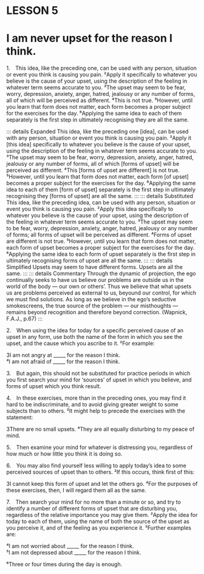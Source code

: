 # LESSON 5

# I am never upset for the reason I think.

<a name=w-pi-5-1></a>1.&emsp;This idea, like the preceding one, can be used with any person, situation or event you think is causing you pain. ²Apply it specifically to whatever you believe is the cause of your upset, using the description of the feeling in whatever term seems accurate to you. ³The upset may seem to be fear, worry, depression, anxiety, anger, hatred, jealousy or any number of forms, all of which will be perceived as different. ⁴This is not true. ⁵However, until you learn that form does not matter, each form becomes a proper subject for the exercises for the day. ⁶Applying the same idea to each of them separately is the first step in ultimately recognising they are all the same.


::: details Expanded
This idea, like the preceding one [idea], can be used with any person, situation or event you think is causing you pain. ²Apply it [this idea] specifically to whatever you believe is the cause of your upset, using the description of the feeling in whatever term seems accurate to you. ³The upset may seem to be fear, worry, depression, anxiety, anger, hatred, jealousy or any number of forms, all of which [forms of upset] will be perceived as different. ⁴This [forms of upset are different] is not true. ⁵However, until you learn that form does not matter, each form [of upset] becomes a proper subject for the exercises for the day. ⁶Applying the same idea to each of them [form of upset] separately is the first step in ultimately recognising they [forms of upset] are all the same.
:::
::: details Substituted
This idea, like the preceding idea, can be used with any person, situation or event you think is causing you pain. ²Apply this idea specifically to whatever you believe is the cause of your upset, using the description of the feeling in whatever term seems accurate to you. ³The upset may seem to be fear, worry, depression, anxiety, anger, hatred, jealousy or any number of forms; all forms of upset will be perceived as different. ⁴Forms of upset are different is not true. ⁵However, until you learn that form does not matter, each form of upset becomes a proper subject for the exercises for the day. ⁶Applying the same idea to each form of upset separately is the first step in ultimately recognising forms of upset are all the same.
:::
::: details Simplified
Upsets may seem to have different forms. Upsets are all the same.
:::
::: details Commentary
Through the dynamic of projection, the ego continually seeks to have us believe our problems are outside us in the world of the body — our own or others’. Thus we believe that what upsets us are problems perceived as external to us, beyound our control, for which we must find solutions. As long as we believe in the ego’s seductive smokescreens, the true source of the problem — our misthoughts — remains beyond recognition and therefore beyond correction. (Wapnick, F.A.J., p.67)
:::


<a name=w-pi-5-2></a>2.&emsp;When using the idea for today for a specific perceived cause of an upset in any form, use both the name of the form in which you see the upset, and the cause which you ascribe to it. ²For example:

<div class="indent italic">

3I am not angry at _____ for the reason I think.  
⁴I am not afraid of _____ for the reason I think.

</div>


<a name=w-pi-5-3></a>3.&emsp;But again, this should not be substituted for practice periods in which you first search your mind for ‘sources’ of upset in which you believe, and forms of upset which you think result.

<a name=w-pi-5-4></a>4.&emsp;In these exercises, more than in the preceding ones, you may find it hard to be indiscriminate, and to avoid giving greater weight to some subjects than to others. ²It might help to precede the exercises with the statement:

<div class="indent italic">

3There are no small upsets. ⁴They are all equally disturbing to my peace of mind.

</div>

<a name=w-pi-5-5></a>5.&emsp;Then examine your mind for whatever is distressing you, regardless of how much or how little you think it is doing so.

<a name=w-pi-5-6></a>6.&emsp;You may also find yourself less willing to apply today’s idea to some perceived sources of upset than to others. ²If this occurs, think first of this:

<div class="indented italic">

3I cannot keep this form of upset and let the others go. ⁴For the purposes of these exercises, then, I will regard them all as the same.

</div>

<a name=w-pi-5-7></a>7.&emsp;Then search your mind for no more than a minute or so, and try to identify a number of different forms of upset that are disturbing you, regardless of the relative importance you may give them. ²Apply the idea for today to each of them, using the name of both the source of the upset as you perceive it, and of the feeling as you experience it. ³Further examples are:

<div class="indent italic">

⁴I am not worried about _____ for the reason I think.  
⁵I am not depressed about _____ for the reason I think.

</div>

⁶Three or four times during the day is enough.